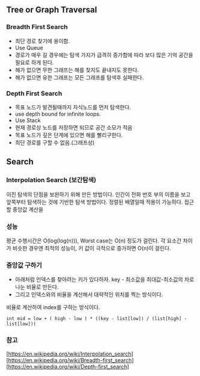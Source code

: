 ## Tree or Graph Traversal

### Breadth First Search
* 최단 경로 찾기에 용이함.
* Use Queue
* 경로가 매우 길 경우에는 탐색 가지가 급격히 증가함에 따라 보다 많은 기억 공간을 필요로 하게 된다.
* 해가 없으면 무한 그래프는 해를 찾지도 끝내지도 못한다.
* 해가 없으면 유한 그래프는 모든 그래프를 탐색후 실패한다.

### Depth First Search
* 목표 노드가 발견될때까지 자식노드를 먼저 탐색한다.
* use depth bound for infinite loops.
* Use Stack
* 현재 경로상 노드를 저장하면 되므로 공간 소모가 적음
* 목표 노드가 깊은 단계에 있으면 해를 빨리구한다.
* 최단 경로를 구할 수 없음.(그래프상)

## Search 

### Interpolation Search (보간탐색)

이진 탐색의 단점을 보완하기 위해 만든 방법이다.
인간이 전화 번호 부의 이름을 보고 앞쪽부터 탐색하는 것에 기반한 탐색 방법이다. 
정렬된 배열일때 적용이 가능하다.
접근할 중앙값 계산을 

### 성능

평균 수행시간은 O(log(log(n))), Worst case는 O(n) 정도가 걸린다.
각 요소간 차이가 비슷한 경우엔 최적의 성능이, 키 값이 극적으로 증가하면 O(n)이 걸린다.


### 중앙값 구하기
* 아래처럼 인덱스를 찾아려는 키가 있다하자. key - 최소값을 최대값-최소값의 차로 나눈 비율로 만든다.
* 그리고 인덱스와의 비율을 계산해서 대략적인 위치를 찍는 방식이다. 


 비율로 계산하여 index를 구하는 방식이다.

```
int mid = low + ( high - low ) * ((key - list[low]) / (list[high] - list[low]))
```

### 참고

[https://en.wikipedia.org/wiki/Interpolation_search]
[https://en.wikipedia.org/wiki/Breadth-first_search]
[https://en.wikipedia.org/wiki/Depth-first_search]
